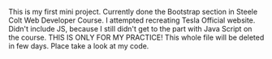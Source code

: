 This is my first mini project. Currently done the Bootstrap section in Steele Colt Web Developer Course. I attempted recreating Tesla Official website. Didn't include JS, because I still didn't get to the part with Java Script on the course. THIS IS ONLY FOR MY PRACTICE! This whole file will be deleted in few days. Place take a look at my code. 
